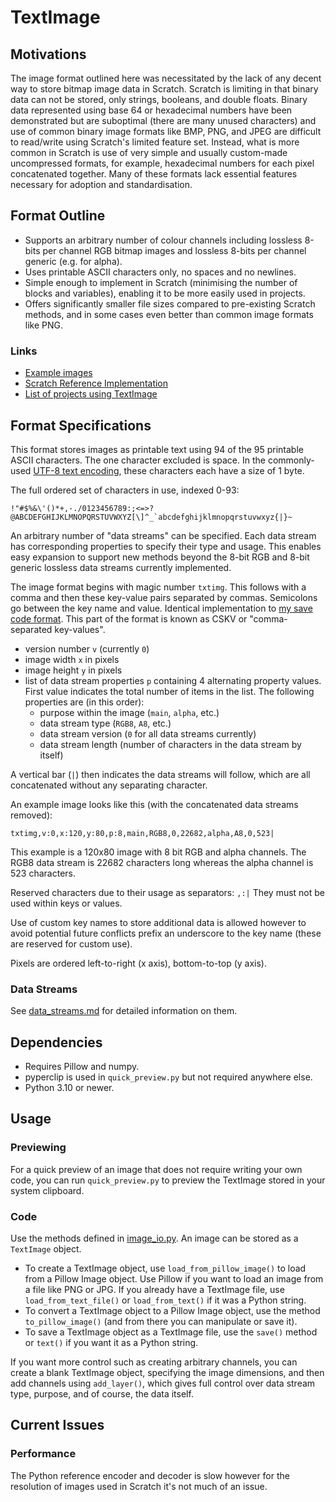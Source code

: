 # TextImage

## Motivations
The image format outlined here was necessitated by the lack of any decent way to store bitmap image data in Scratch. Scratch is limiting in that binary data can not be stored, only strings, booleans, and double floats. Binary data represented using base 64 or hexadecimal numbers have been demonstrated but are suboptimal (there are many unused characters) and use of common binary image formats like BMP, PNG, and JPEG are difficult to read/write using Scratch's limited feature set. Instead, what is more common in Scratch is use of very simple and usually custom-made uncompressed formats, for example, hexadecimal numbers for each pixel concatenated together. Many of these formats lack essential features necessary for adoption and standardisation. 


## Format Outline
- Supports an arbitrary number of colour channels including lossless 8-bits per channel RGB bitmap images and lossless 8-bits per channel generic (e.g. for alpha).
- Uses printable ASCII characters only, no spaces and no newlines.
- Simple enough to implement in Scratch (minimising the number of blocks and variables), enabling it to be more easily used in projects.
- Offers significantly smaller file sizes compared to pre-existing Scratch methods, and in some cases even better than common image formats like PNG.

### Links
- [Example images](images/converted)
- [Scratch Reference Implementation](https://scratch.mit.edu/projects/945312296/)
- [List of projects using TextImage](documentation/adoption.md)


## Format Specifications
This format stores images as printable text using 94 of the 95 printable ASCII characters. The one character excluded is space. In the commonly-used [UTF-8 text encoding](https://en.wikipedia.org/wiki/UTF-8), these characters each have a size of 1 byte.

The full ordered set of characters in use, indexed 0-93:

```!"#$%&\'()*+,-./0123456789:;<=>?@ABCDEFGHIJKLMNOPQRSTUVWXYZ[\]^_`abcdefghijklmnopqrstuvwxyz{|}~```

An arbitrary number of "data streams" can be specified. Each data stream has corresponding properties to specify their type and usage. This enables easy expansion to support new methods beyond the 8-bit RGB and 8-bit generic lossless data streams currently implemented.

The image format begins with magic number `txtimg`. This follows with a comma and then these key-value pairs separated by commas. Semicolons go between the key name and value. Identical implementation to [my save code format](https://awesome-llama.github.io/articles/my-save-code-format). This part of the format is known as CSKV or "comma-separated key-values".

- version number `v` (currently `0`)
- image width `x` in pixels 
- image height `y` in pixels
- list of data stream properties `p` containing 4 alternating property values. First value indicates the total number of items in the list. The following properties are (in this order): 
    - purpose within the image (`main`, `alpha`, etc.)
    - data stream type (`RGB8`, `A8`, etc.)
    - data stream version (`0` for all data streams currently)
    - data stream length (number of characters in the data stream by itself)

A vertical bar (`|`) then indicates the data streams will follow, which are all concatenated without any separating character. 

An example image looks like this (with the concatenated data streams removed):

```txtimg,v:0,x:120,y:80,p:8,main,RGB8,0,22682,alpha,A8,0,523|```

This example is a 120x80 image with 8 bit RGB and alpha channels. The RGB8 data stream is 22682 characters long whereas the alpha channel is 523 characters.

Reserved characters due to their usage as separators: `,:|` They must not be used within keys or values.

Use of custom key names to store additional data is allowed however to avoid potential future conflicts prefix an underscore to the key name (these are reserved for custom use). 

Pixels are ordered left-to-right (x axis), bottom-to-top (y axis).


### Data Streams
See [data_streams.md](documentation/data_streams.md) for detailed information on them.


## Dependencies
- Requires Pillow and numpy.
- pyperclip is used in `quick_preview.py` but not required anywhere else.
- Python 3.10 or newer.


## Usage
### Previewing
For a quick preview of an image that does not require writing your own code, you can run `quick_preview.py` to preview the TextImage stored in your system clipboard.


### Code
Use the methods defined in [image_io.py](image_io.py). An image can be stored as a `TextImage` object.

- To create a TextImage object, use `load_from_pillow_image()` to load from a Pillow Image object. Use Pillow if you want to load an image from a file like PNG or JPG. If you already have a TextImage file, use `load_from_text_file()` or `load_from_text()` if it was a Python string. 
- To convert a TextImage object to a Pillow Image object, use the method `to_pillow_image()` (and from there you can manipulate or save it). 
- To save a TextImage object as a TextImage file, use the `save()` method or `text()` if you want it as a Python string.

If you want more control such as creating arbitrary channels, you can create a blank TextImage object, specifying the image dimensions, and then add channels using `add_layer()`, which gives full control over data stream type, purpose, and of course, the data itself.


## Current Issues
### Performance
The Python reference encoder and decoder is slow however for the resolution of images used in Scratch it's not much of an issue.

